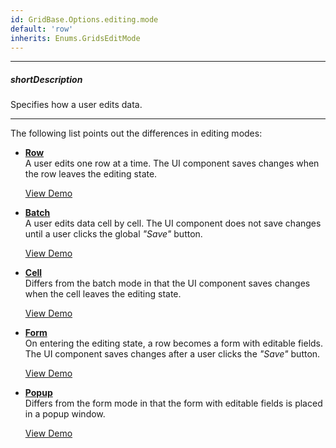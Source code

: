 ```yaml
---
id: GridBase.Options.editing.mode
default: 'row'
inherits: Enums.GridsEditMode
---
```

---
##### shortDescription
Specifies how a user edits data.

---
The following list points out the differences in editing modes:
 
- [**Row**](/concepts/05%20UI%20Components/DataGrid/20%20Editing/10%20User%20Interaction/10%20Row%20Mode.md '/Documentation/Guide/UI_Components/{WidgetName}/Editing/#User_Interaction/Row_Mode')       
A user edits one row at a time. The UI component saves changes when the row leaves the editing state.

    [View Demo](https://js.devexpress.com/Demos/WidgetsGallery/Demo/TreeList/RowEditing/)

- [**Batch**](/concepts/05%20UI%20Components/DataGrid/20%20Editing/10%20User%20Interaction/30%20Batch%20Mode.md '/Documentation/Guide/UI_Components/{WidgetName}/Editing/#User_Interaction/Batch_Mode')     
A user edits data cell by cell. The UI component does not save changes until a user clicks the global *"Save"* button.

    [View Demo](https://js.devexpress.com/Demos/WidgetsGallery/Demo/TreeList/BatchEditing)

- [**Cell**](/concepts/05%20UI%20Components/DataGrid/20%20Editing/10%20User%20Interaction/20%20Cell%20Mode.md '/Documentation/Guide/UI_Components/{WidgetName}/Editing/#User_Interaction/Cell_Mode')      
Differs from the batch mode in that the UI component saves changes when the cell leaves the editing state.

    [View Demo](https://js.devexpress.com/Demos/WidgetsGallery/Demo/TreeList/CellEditing)

- [**Form**](/concepts/05%20UI%20Components/DataGrid/20%20Editing/10%20User%20Interaction/40%20Form%20Mode.md '/Documentation/Guide/UI_Components/{WidgetName}/Editing/#User_Interaction/Form_Mode')      
On entering the editing state, a row becomes a form with editable fields. The UI component saves changes after a user clicks the *"Save"* button.

    [View Demo](https://js.devexpress.com/Demos/WidgetsGallery/Demo/TreeList/FormEditing)

- [**Popup**](/concepts/05%20UI%20Components/DataGrid/20%20Editing/10%20User%20Interaction/50%20Popup%20Mode.md '/Documentation/Guide/UI_Components/{WidgetName}/Editing/#User_Interaction/Popup_Mode')     
Differs from the form mode in that the form with editable fields is placed in a popup window.

    [View Demo](https://js.devexpress.com/Demos/WidgetsGallery/Demo/TreeList/PopupEditing)
